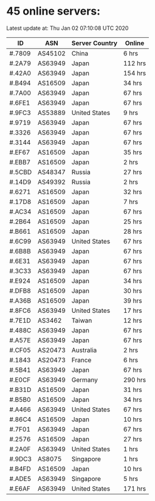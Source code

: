 # 45 online servers:

Latest update at: Thu Jan 02 07:10:08 UTC 2020

| ID | ASN | Server Country | Online |
| -- | --- | -------------- | ------ |
| #.7809 | AS45102 | China | 6 hrs |
| #.2A79 | AS63949 | Japan | 112 hrs |
| #.42A0 | AS63949 | Japan | 154 hrs |
| #.B494 | AS16509 | Japan | 34 hrs |
| #.7A00 | AS63949 | Japan | 67 hrs |
| #.6FE1 | AS63949 | Japan | 67 hrs |
| #.9FC3 | AS53889 | United States | 9 hrs |
| #.9719 | AS63949 | Japan | 67 hrs |
| #.3326 | AS63949 | Japan | 67 hrs |
| #.3144 | AS63949 | Japan | 67 hrs |
| #.EF67 | AS16509 | Japan | 35 hrs |
| #.EBB7 | AS16509 | Japan | 2 hrs |
| #.5CBD | AS48347 | Russia | 27 hrs |
| #.14D9 | AS49392 | Russia | 2 hrs |
| #.6271 | AS16509 | Japan | 32 hrs |
| #.17D8 | AS16509 | Japan | 7 hrs |
| #.AC34 | AS16509 | Japan | 67 hrs |
| #.2B64 | AS16509 | Japan | 25 hrs |
| #.B661 | AS16509 | Japan | 28 hrs |
| #.6C99 | AS63949 | United States | 67 hrs |
| #.6B8B | AS63949 | Japan | 67 hrs |
| #.6E31 | AS63949 | Japan | 67 hrs |
| #.3C33 | AS63949 | Japan | 67 hrs |
| #.E924 | AS16509 | Japan | 34 hrs |
| #.DFB8 | AS16509 | Japan | 30 hrs |
| #.A36B | AS16509 | Japan | 39 hrs |
| #.8FC6 | AS63949 | United States | 17 hrs |
| #.7E1D | AS3462 | Taiwan | 12 hrs |
| #.488C | AS63949 | Japan | 67 hrs |
| #.A57E | AS63949 | Japan | 67 hrs |
| #.CF05 | AS20473 | Australia | 2 hrs |
| #.1843 | AS20473 | France | 6 hrs |
| #.5B41 | AS63949 | Japan | 67 hrs |
| #.E0CF | AS63949 | Germany | 290 hrs |
| #.B31D | AS16509 | Japan | 31 hrs |
| #.B5B0 | AS16509 | Japan | 34 hrs |
| #.A466 | AS63949 | United States | 67 hrs |
| #.86C4 | AS16509 | Japan | 10 hrs |
| #.7F01 | AS63949 | Japan | 67 hrs |
| #.2576 | AS16509 | Japan | 27 hrs |
| #.2A0F | AS63949 | United States | 1 hrs |
| #.9DC3 | AS8075 | Singapore | 1 hrs |
| #.B4FD | AS16509 | Japan | 10 hrs |
| #.ADE5 | AS63949 | Singapore | 5 hrs |
| #.E6AF | AS63949 | United States | 171 hrs |

